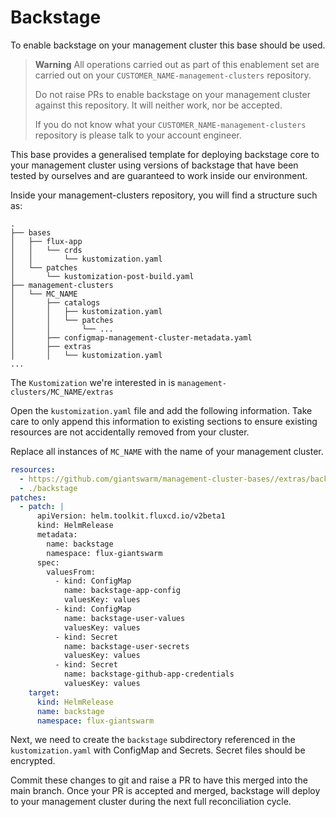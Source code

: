 # Backstage

To enable backstage on your management cluster
this base should be used.

> **Warning** All operations carried out as part of this enablement set are
> carried out on your `CUSTOMER_NAME-management-clusters` repository.
>
> Do not raise PRs to enable backstage on your management cluster against this
> repository. It will neither work, nor be accepted.
>
> If you do not know what your `CUSTOMER_NAME-management-clusters` repository is
> please talk to your account engineer.

This base provides a generalised template for deploying backstage core to your
management cluster using versions of backstage that have been tested by
ourselves and are guaranteed to work inside our environment.

Inside your management-clusters repository, you will find a structure such as:

```nohighlight
.
├── bases
│   ├── flux-app
│   │   └── crds
│   │       └── kustomization.yaml
│   └── patches
│       └── kustomization-post-build.yaml
├── management-clusters
│   └── MC_NAME
│       ├── catalogs
│       │   ├── kustomization.yaml
│       │   └── patches
│       │       └── ...
│       ├── configmap-management-cluster-metadata.yaml
│       ├── extras
│       │   └── kustomization.yaml
...
```

The `Kustomization` we're interested in is `management-clusters/MC_NAME/extras`

Open the `kustomization.yaml` file and add the following information. Take care
to only append this information to existing sections to ensure existing resources
are not accidentally removed from your cluster.

Replace all instances of `MC_NAME` with the name of your management cluster.

```yaml
resources:
  - https://github.com/giantswarm/management-cluster-bases//extras/backstage/?ref=main
  - ./backstage
patches:
  - patch: |
      apiVersion: helm.toolkit.fluxcd.io/v2beta1
      kind: HelmRelease
      metadata:
        name: backstage
        namespace: flux-giantswarm
      spec:
        valuesFrom:
          - kind: ConfigMap
            name: backstage-app-config
            valuesKey: values
          - kind: ConfigMap
            name: backstage-user-values
            valuesKey: values
          - kind: Secret
            name: backstage-user-secrets
            valuesKey: values
          - kind: Secret
            name: backstage-github-app-credentials
            valuesKey: values
    target:
      kind: HelmRelease
      name: backstage
      namespace: flux-giantswarm
```

Next, we need to create the `backstage` subdirectory referenced in the `kustomization.yaml`
with ConfigMap and Secrets. Secret files should be encrypted.

Commit these changes to git and raise a PR to have this merged into the main
branch. Once your PR is accepted and merged, backstage will deploy to your
management cluster during the next full reconciliation cycle.
